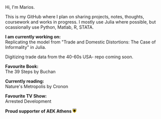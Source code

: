 Hi, I'm Marios.

This is my GitHub where I plan on sharing projects, notes, thoughts, coursework and works in progress. I mostly use Julia where possible, but ocassionally use Python, Matlab, R, STATA. 

**I am currently working on:**  
Replicating the model from "Trade and Domestic Distortions: The Case of Informality" in Julia. 

Digitizing trade data from the 40-60s USA- repo coming soon. 

**Favourite Book:**  
The 39 Steps by Buchan

**Currently reading:**  
Nature's Metropolis by Cronon 

**Favourite TV Show:**  
Arrested Development

**Proud supporter of AEK Athens <img src="Images/AEK_logo.svg" alt="AEK Athens" width="12"/>**
<!--
-->

